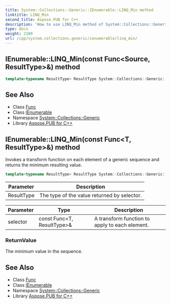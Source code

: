 ```yaml
---
title: System::Collections::Generic::IEnumerable::LINQ_Min method
linktitle: LINQ_Min
second_title: Aspose.PUB for C++
description: 'How to use LINQ_Min method of System::Collections::Generic::IEnumerable class in C++.'
type: docs
weight: 2100
url: /cpp/system.collections.generic/ienumerable/linq_min/
---
```

## IEnumerable::LINQ_Min(const Func\<Source, ResultType\>\&) method




```cpp
template<typename ResultType> ResultType System::Collections::Generic::IEnumerable<T>::LINQ_Min(const Func<Source, ResultType> &selector)
```

## See Also

* Class [Func](../../../system/func/)
* Class [IEnumerable](../)
* Namespace [System::Collections::Generic](../../)
* Library [Aspose.PUB for C++](../../../)
## IEnumerable::LINQ_Min(const Func\<T, ResultType\>\&) method


Invokes a transform function on each element of a generic sequence and returns the minimum resulting value.

```cpp
template<typename ResultType> ResultType System::Collections::Generic::IEnumerable<T>::LINQ_Min(const Func<T, ResultType> &selector)
```


| Parameter | Description |
| --- | --- |
| ResultType | The type of the value returned by selector. |

| Parameter | Type | Description |
| --- | --- | --- |
| selector | const Func\<T, ResultType\>\& | A transform function to apply to each element. |

### ReturnValue

The minimum value in the sequence.

## See Also

* Class [Func](../../../system/func/)
* Class [IEnumerable](../)
* Namespace [System::Collections::Generic](../../)
* Library [Aspose.PUB for C++](../../../)
